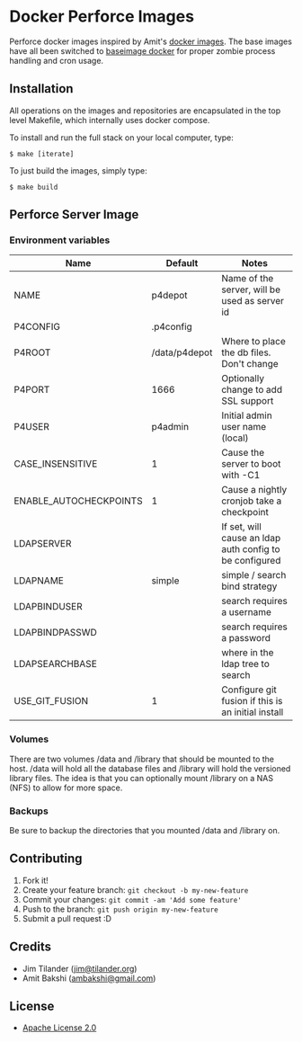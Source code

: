 # Docker Perforce Images

Perforce docker images inspired by Amit's [docker images](https://github.com/ambakshi/docker-perforce). The base images have all been switched to [baseimage docker](https://github.com/phusion/baseimage-docker) for proper zombie process handling and cron usage. 

## Installation

All operations on the images and repositories are encapsulated in the top level Makefile, which internally uses docker compose.

To install and run the full stack on your local computer, type:

    $ make [iterate]

To just build the images, simply type:

    $ make build



## Perforce Server Image

### Environment variables

|Name         |Default       |Notes                                          |
|-------------|--------------|-----------------------------------------------|
|NAME         |p4depot       |Name of the server, will be used as server id  |
|P4CONFIG     |.p4config     |                                               |
|P4ROOT       |/data/p4depot |Where to place the db files. Don't change      |
|P4PORT       |1666          |Optionally change to add SSL support           |
|P4USER       |p4admin       |Initial admin user name (local)                |
|CASE_INSENSITIVE|1          |Cause the server to boot with -C1              |
|ENABLE_AUTOCHECKPOINTS|1    |Cause a nightly cronjob take a checkpoint      |
|LDAPSERVER   |              |If set, will cause an ldap auth config to be configured|
|LDAPNAME     |simple        |simple / search bind strategy                  |
|LDAPBINDUSER |              |search requires a username                     |
|LDAPBINDPASSWD|             |search requires a password                     |
|LDAPSEARCHBASE|             |where in the ldap tree to search               |
|USE_GIT_FUSION|1            |Configure git fusion if this is an initial install|



### Volumes

There are two volumes /data and /library that should be mounted to the host. /data will hold all the database files and /library will hold the versioned library files. The idea is that you can optionally mount /library on a NAS (NFS) to allow for more space.

### Backups

Be sure to backup the directories that you mounted /data and /library on.



## Contributing

1. Fork it!
2. Create your feature branch: `git checkout -b my-new-feature`
3. Commit your changes: `git commit -am 'Add some feature'`
4. Push to the branch: `git push origin my-new-feature`
5. Submit a pull request :D


## Credits

- Jim Tilander (jim@tilander.org)
- Amit Bakshi (ambakshi@gmail.com)

## License

- [Apache License 2.0](http://www.apache.org/licenses/LICENSE-2.0)
